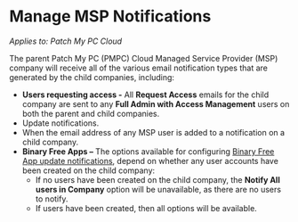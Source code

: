 # Manage MSP Notifications

_Applies to: Patch My PC Cloud_

The parent Patch My PC (PMPC) Cloud Managed Service Provider (MSP) company will receive all of the various email notification types that are generated by the child companies, including:

* **Users requesting access -** All **Request Access** emails for the child company are sent to any **Full Admin with Access Management** users on both the parent and child companies.
* Update notifications.
* When the email address of any MSP user is added to a notification on a child company.
* **Binary Free Apps –** The options available for configuring [Binary Free App update notifications](../../binary-free-apps/manage-new-version-notifications-for-a-binary-free-app.md), depend on whether any user accounts have been created on the child company:
  * If no users have been created on the child company, the **Notify All users in Company** option will be unavailable, as there are no users to notify.
  * If users have been created, then all options will be available.